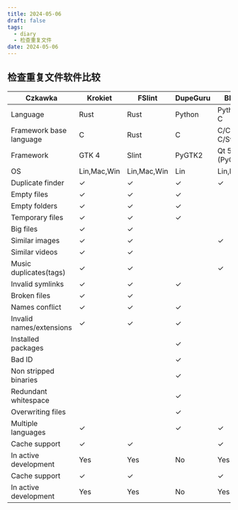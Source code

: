 ```yaml
---
title: 2024-05-06
draft: false
tags:
  - diary
  - 检查重复文件
date: 2024-05-06
---
```

## 检查重复文件软件比较

| Czkawka                  | Krokiet                                                                                                                 | FSlint                                                                                                                  | DupeGuru                                                                                                                | Bleachbit                                                                                                               |                                                                                                                         |
| ------------------------ | ----------------------------------------------------------------------------------------------------------------------- | ----------------------------------------------------------------------------------------------------------------------- | ----------------------------------------------------------------------------------------------------------------------- | ----------------------------------------------------------------------------------------------------------------------- | ----------------------------------------------------------------------------------------------------------------------- |
| Language                 | Rust                                                                                                                    | Rust                                                                                                                    | Python                                                                                                                  | Python/Obj-C                                                                                                            | Python                                                                                                                  |
| Framework base language  | C                                                                                                                       | Rust                                                                                                                    | C                                                                                                                       | C/C++/Obj-C/Swift                                                                                                       | C                                                                                                                       |
| Framework                | GTK 4                                                                                                                   | Slint                                                                                                                   | PyGTK2                                                                                                                  | Qt 5 (PyQt)/Cocoa                                                                                                       | PyGTK3                                                                                                                  |
| OS                       | Lin,Mac,Win                                                                                                             | Lin,Mac,Win                                                                                                             | Lin                                                                                                                     | Lin,Mac,Win                                                                                                             | Lin,Mac,Win                                                                                                             |
| Duplicate finder         | ✓ | ✓ | ✓ | ✓ |                                                                                                                         |
| Empty files              | ✓ | ✓ | ✓ |                                                                                                                         |                                                                                                                         |
| Empty folders            | ✓ | ✓ | ✓ |                                                                                                                         |                                                                                                                         |
| Temporary files          | ✓ | ✓ | ✓ |                                                                                                                         | ✓ |
| Big files                | ✓ | ✓ |                                                                                                                         |                                                                                                                         |                                                                                                                         |
| Similar images           | ✓ | ✓ |                                                                                                                         | ✓ |                                                                                                                         |
| Similar videos           | ✓ | ✓ |                                                                                                                         |                                                                                                                         |                                                                                                                         |
| Music duplicates(tags)   | ✓ | ✓ |                                                                                                                         | ✓ |                                                                                                                         |
| Invalid symlinks         | ✓ | ✓ | ✓ |                                                                                                                         |                                                                                                                         |
| Broken files             | ✓ | ✓ |                                                                                                                         |                                                                                                                         |                                                                                                                         |
| Names conflict           | ✓ | ✓ | ✓ |                                                                                                                         |                                                                                                                         |
| Invalid names/extensions | ✓ | ✓ | ✓ |                                                                                                                         |                                                                                                                         |
| Installed packages       |                                                                                                                         |                                                                                                                         | ✓ |                                                                                                                         |                                                                                                                         |
| Bad ID                   |                                                                                                                         |                                                                                                                         | ✓ |                                                                                                                         |                                                                                                                         |
| Non stripped binaries    |                                                                                                                         |                                                                                                                         | ✓ |                                                                                                                         |                                                                                                                         |
| Redundant whitespace     |                                                                                                                         |                                                                                                                         | ✓ |                                                                                                                         |                                                                                                                         |
| Overwriting files        |                                                                                                                         |                                                                                                                         | ✓ |                                                                                                                         | ✓ |
| Multiple languages       | ✓ |                                                                                                                         | ✓ | ✓ | ✓ |
| Cache support            | ✓ | ✓ |                                                                                                                         | ✓ |                                                                                                                         |
| In active development    | Yes                                                                                                                     | Yes                                                                                                                     | No                                                                                                                      | Yes                                                                                                                     | Yes                                                                                                                     |
| Cache support            | ✓ | ✓ |                                                                                                                         | ✓ |                                                                                                                         |
| In active development    | Yes                                                                                                                     | Yes                                                                                                                     | No                                                                                                                      | Yes                                                                                                                     | Yes                                                                                                                     |
